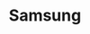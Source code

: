 ---
home: true
icon: home
title: Samsung
heroText: Samsung Community
tagline: A website for the Samsung discord Community.
actions:
  # - text: Guides
  #   link: /guides/
  #   icon: book

  - text: Server Invite
    link: https://discord.gg/fnTb75qwA7
features:

  - title: Guides
    icon: copy
    details: Technical guides for   Android devices
    link: /guide/

  # - title: Suggestions
  #   icon: comment
  #   details: Make suggestions for the server
  #   # link: https://suggestions.samsungdiscord.co

  - title: Appeals
    icon: blog
    details: Appeal your ban from the server
    link: https://appeals.samsungdiscord.co
---
